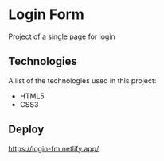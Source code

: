 # Login Form 
Project of a single page for login

## Technologies
A list of the technologies used in this project:
* HTML5
* CSS3

## Deploy 
https://login-fm.netlify.app/



